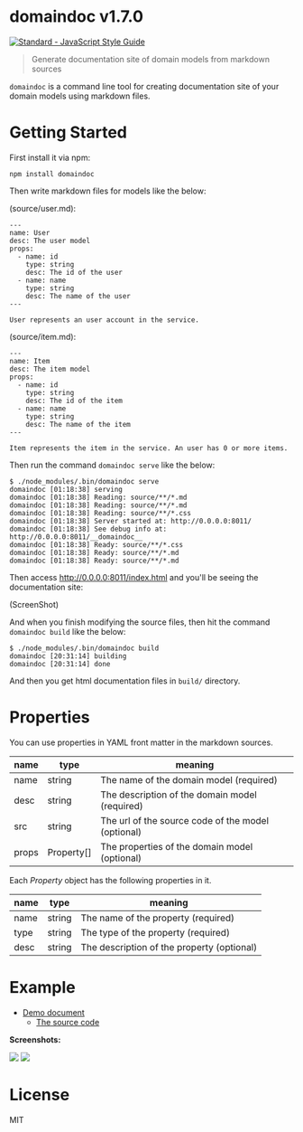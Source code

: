# domaindoc v1.7.0

[![Standard - JavaScript Style Guide](https://img.shields.io/badge/code%20style-standard-brightgreen.svg)](http://standardjs.com/)

> Generate documentation site of domain models from markdown sources

`domaindoc` is a command line tool for creating documentation site of your domain models using markdown files.

# Getting Started

First install it via npm:

    npm install domaindoc

Then write markdown files for models like the below:

(source/user.md):

```
---
name: User
desc: The user model
props:
  - name: id
    type: string
    desc: The id of the user
  - name: name
    type: string
    desc: The name of the user
---

User represents an user account in the service.
```

(source/item.md):

```
---
name: Item
desc: The item model
props:
  - name: id
    type: string
    desc: The id of the item
  - name: name
    type: string
    desc: The name of the item
---

Item represents the item in the service. An user has 0 or more items.
```

Then run the command `domaindoc serve` like the below:

    $ ./node_modules/.bin/domaindoc serve
    domaindoc [01:18:38] serving
    domaindoc [01:18:38] Reading: source/**/*.md
    domaindoc [01:18:38] Reading: source/**/*.md
    domaindoc [01:18:38] Reading: source/**/*.css
    domaindoc [01:18:38] Server started at: http://0.0.0.0:8011/
    domaindoc [01:18:38] See debug info at: http://0.0.0.0:8011/__domaindoc__
    domaindoc [01:18:38] Ready: source/**/*.css
    domaindoc [01:18:38] Ready: source/**/*.md
    domaindoc [01:18:38] Ready: source/**/*.md

Then access http://0.0.0.0:8011/index.html and you'll be seeing the documentation site:

(ScreenShot)

And when you finish modifying the source files, then hit the command `domaindoc build` like the below:

    $ ./node_modules/.bin/domaindoc build
    domaindoc [20:31:14] building
    domaindoc [20:31:14] done

And then you get html documentation files in `build/` directory.

# Properties

You can use properties in YAML front matter in the markdown sources.

name | type | meaning
-----|------|---------
name | string | The name of the domain model (required)
desc | string | The description of the domain model (required)
src  | string | The url of the source code of the model (optional)
props | Property[] | The properties of the domain model (optional)

Each *Property* object has the following properties in it.

name | type | meaning
-----|------|---------
name | string | The name of the property (required)
type | string | The type of the property (required)
desc | string | The description of the property (optional)

# Example

- [Demo document](http://kt3k.github.io/moneybit/)
  - [The source code](https://github.com/kt3k/moneybit/tree/master/packages/moneybit-domain)

**Screenshots:**

<img src="https://kt3k.github.io/domaindoc/media/demo-page.png" />

<img src="https://kt3k.github.io/domaindoc/media/demo-index.png" />

# License

MIT
